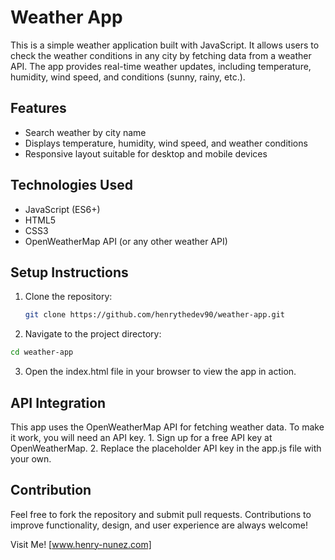 # Weather App

This is a simple weather application built with JavaScript. It allows users to check the weather conditions in any city by fetching data from a weather API. The app provides real-time weather updates, including temperature, humidity, wind speed, and conditions (sunny, rainy, etc.).

## Features
- Search weather by city name
- Displays temperature, humidity, wind speed, and weather conditions
- Responsive layout suitable for desktop and mobile devices

## Technologies Used
- JavaScript (ES6+)
- HTML5
- CSS3
- OpenWeatherMap API (or any other weather API)

## Setup Instructions

1. Clone the repository:
   ```bash
   git clone https://github.com/henrythedev90/weather-app.git
   ```
2.	Navigate to the project directory:
   ```bash
cd weather-app
```
3.	Open the index.html file in your browser to view the app in action.

## API Integration

This app uses the OpenWeatherMap API for fetching weather data. To make it work, you will need an API key.
	1.	Sign up for a free API key at OpenWeatherMap.
	2.	Replace the placeholder API key in the app.js file with your own.

## Contribution

Feel free to fork the repository and submit pull requests. Contributions to improve functionality, design, and user experience are always welcome!

Visit Me! [www.henry-nunez.com]
